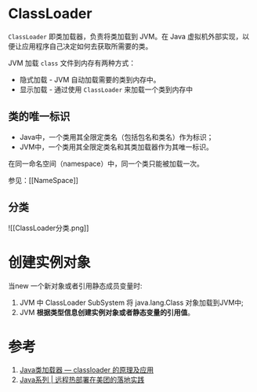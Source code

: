 # ClassLoader
`ClassLoader` 即类加载器，负责将类加载到 JVM。在 Java 虚拟机外部实现，以便让应用程序自己决定如何去获取所需要的类。

JVM 加载 `class` 文件到内存有两种方式：
-   隐式加载 - JVM 自动加载需要的类到内存中。
-   显示加载 - 通过使用 `ClassLoader` 来加载一个类到内存中


## 类的唯一标识
- Java中，一个类用其全限定类名（包括包名和类名）作为标识；
- JVM中，一个类用其全限定类名和其类加载器作为其唯一标识。

在同一命名空间（namespace）中，同一个类只能被加载一次。

参见：[[NameSpace]]

## 分类
![[ClassLoader分类.png]]


# 创建实例对象
当new 一个新对象或者引用静态成员变量时:
1. JVM 中 ClassLoader SubSystem 将 java.lang.Class 对象加载到JVM中;
2. JVM **根据类型信息创建实例对象或者静态变量的引用值**。


# 参考
1. [Java类加载器 — classloader 的原理及应用](https://developer.aliyun.com/article/792033)
2. [Java系列 | 远程热部署在美团的落地实践](https://segmentfault.com/a/1190000041581466)